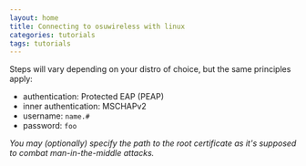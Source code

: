 ```yaml
---
layout: home
title: Connecting to osuwireless with linux
categories: tutorials
tags: tutorials
---
```


Steps will vary depending on your distro of choice, but the same principles apply:

*   authentication: Protected EAP (PEAP)
*   inner authentication: MSCHAPv2
*   username: `name.#`
*   password: `foo`

*You may (optionally) specify the path to the root certificate as it's supposed to combat man-in-the-middle attacks.*
